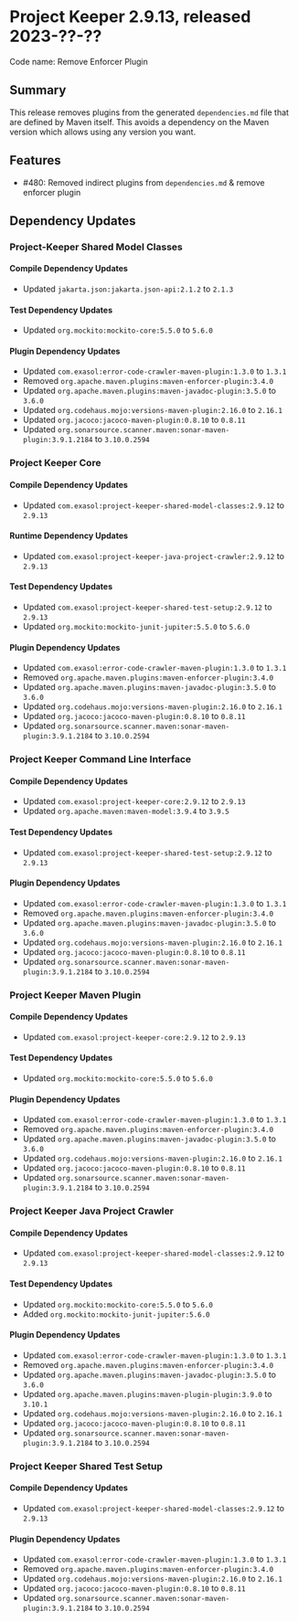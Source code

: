 # Project Keeper 2.9.13, released 2023-??-??

Code name: Remove Enforcer Plugin

## Summary

This release removes plugins from the generated `dependencies.md` file that are defined by Maven itself. This avoids a dependency on the Maven version which allows using any version you want.

## Features

* #480: Removed indirect plugins from `dependencies.md` & remove enforcer plugin

## Dependency Updates

### Project-Keeper Shared Model Classes

#### Compile Dependency Updates

* Updated `jakarta.json:jakarta.json-api:2.1.2` to `2.1.3`

#### Test Dependency Updates

* Updated `org.mockito:mockito-core:5.5.0` to `5.6.0`

#### Plugin Dependency Updates

* Updated `com.exasol:error-code-crawler-maven-plugin:1.3.0` to `1.3.1`
* Removed `org.apache.maven.plugins:maven-enforcer-plugin:3.4.0`
* Updated `org.apache.maven.plugins:maven-javadoc-plugin:3.5.0` to `3.6.0`
* Updated `org.codehaus.mojo:versions-maven-plugin:2.16.0` to `2.16.1`
* Updated `org.jacoco:jacoco-maven-plugin:0.8.10` to `0.8.11`
* Updated `org.sonarsource.scanner.maven:sonar-maven-plugin:3.9.1.2184` to `3.10.0.2594`

### Project Keeper Core

#### Compile Dependency Updates

* Updated `com.exasol:project-keeper-shared-model-classes:2.9.12` to `2.9.13`

#### Runtime Dependency Updates

* Updated `com.exasol:project-keeper-java-project-crawler:2.9.12` to `2.9.13`

#### Test Dependency Updates

* Updated `com.exasol:project-keeper-shared-test-setup:2.9.12` to `2.9.13`
* Updated `org.mockito:mockito-junit-jupiter:5.5.0` to `5.6.0`

#### Plugin Dependency Updates

* Updated `com.exasol:error-code-crawler-maven-plugin:1.3.0` to `1.3.1`
* Removed `org.apache.maven.plugins:maven-enforcer-plugin:3.4.0`
* Updated `org.apache.maven.plugins:maven-javadoc-plugin:3.5.0` to `3.6.0`
* Updated `org.codehaus.mojo:versions-maven-plugin:2.16.0` to `2.16.1`
* Updated `org.jacoco:jacoco-maven-plugin:0.8.10` to `0.8.11`
* Updated `org.sonarsource.scanner.maven:sonar-maven-plugin:3.9.1.2184` to `3.10.0.2594`

### Project Keeper Command Line Interface

#### Compile Dependency Updates

* Updated `com.exasol:project-keeper-core:2.9.12` to `2.9.13`
* Updated `org.apache.maven:maven-model:3.9.4` to `3.9.5`

#### Test Dependency Updates

* Updated `com.exasol:project-keeper-shared-test-setup:2.9.12` to `2.9.13`

#### Plugin Dependency Updates

* Updated `com.exasol:error-code-crawler-maven-plugin:1.3.0` to `1.3.1`
* Removed `org.apache.maven.plugins:maven-enforcer-plugin:3.4.0`
* Updated `org.apache.maven.plugins:maven-javadoc-plugin:3.5.0` to `3.6.0`
* Updated `org.codehaus.mojo:versions-maven-plugin:2.16.0` to `2.16.1`
* Updated `org.jacoco:jacoco-maven-plugin:0.8.10` to `0.8.11`
* Updated `org.sonarsource.scanner.maven:sonar-maven-plugin:3.9.1.2184` to `3.10.0.2594`

### Project Keeper Maven Plugin

#### Compile Dependency Updates

* Updated `com.exasol:project-keeper-core:2.9.12` to `2.9.13`

#### Test Dependency Updates

* Updated `org.mockito:mockito-core:5.5.0` to `5.6.0`

#### Plugin Dependency Updates

* Updated `com.exasol:error-code-crawler-maven-plugin:1.3.0` to `1.3.1`
* Removed `org.apache.maven.plugins:maven-enforcer-plugin:3.4.0`
* Updated `org.apache.maven.plugins:maven-javadoc-plugin:3.5.0` to `3.6.0`
* Updated `org.codehaus.mojo:versions-maven-plugin:2.16.0` to `2.16.1`
* Updated `org.jacoco:jacoco-maven-plugin:0.8.10` to `0.8.11`
* Updated `org.sonarsource.scanner.maven:sonar-maven-plugin:3.9.1.2184` to `3.10.0.2594`

### Project Keeper Java Project Crawler

#### Compile Dependency Updates

* Updated `com.exasol:project-keeper-shared-model-classes:2.9.12` to `2.9.13`

#### Test Dependency Updates

* Updated `org.mockito:mockito-core:5.5.0` to `5.6.0`
* Added `org.mockito:mockito-junit-jupiter:5.6.0`

#### Plugin Dependency Updates

* Updated `com.exasol:error-code-crawler-maven-plugin:1.3.0` to `1.3.1`
* Removed `org.apache.maven.plugins:maven-enforcer-plugin:3.4.0`
* Updated `org.apache.maven.plugins:maven-javadoc-plugin:3.5.0` to `3.6.0`
* Updated `org.apache.maven.plugins:maven-plugin-plugin:3.9.0` to `3.10.1`
* Updated `org.codehaus.mojo:versions-maven-plugin:2.16.0` to `2.16.1`
* Updated `org.jacoco:jacoco-maven-plugin:0.8.10` to `0.8.11`
* Updated `org.sonarsource.scanner.maven:sonar-maven-plugin:3.9.1.2184` to `3.10.0.2594`

### Project Keeper Shared Test Setup

#### Compile Dependency Updates

* Updated `com.exasol:project-keeper-shared-model-classes:2.9.12` to `2.9.13`

#### Plugin Dependency Updates

* Updated `com.exasol:error-code-crawler-maven-plugin:1.3.0` to `1.3.1`
* Removed `org.apache.maven.plugins:maven-enforcer-plugin:3.4.0`
* Updated `org.codehaus.mojo:versions-maven-plugin:2.16.0` to `2.16.1`
* Updated `org.jacoco:jacoco-maven-plugin:0.8.10` to `0.8.11`
* Updated `org.sonarsource.scanner.maven:sonar-maven-plugin:3.9.1.2184` to `3.10.0.2594`
